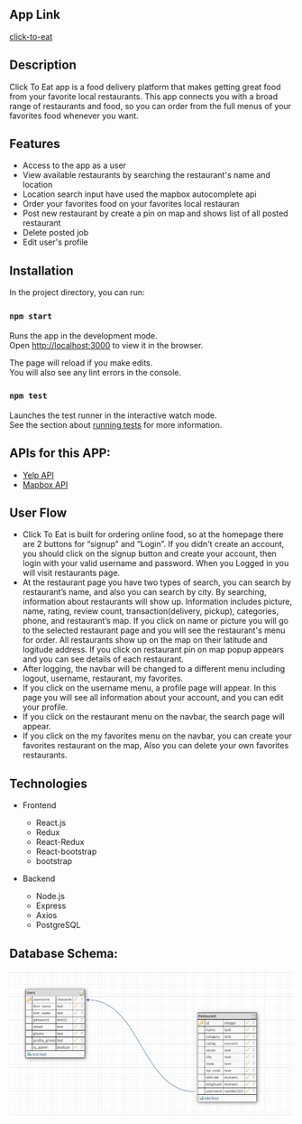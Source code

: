 ## App Link
[click-to-eat](https://click-client.herokuapp.com/)

## Description
Click To Eat app is a food delivery platform that makes getting great food from your favorite local restaurants. This app connects you with a broad range of restaurants and food, so you can order from the full menus of your favorites food whenever you want.


## Features
- Access to the app as a user
- View available restaurants by searching the restaurant's name and location
- Location search input have used the mapbox autocomplete api
- Order your favorites food on your favorites local restauran
- Post new restaurant by create a pin on map and shows list of all posted restaurant
- Delete posted job
- Edit user's profile

## Installation
In the project directory, you can run:

### `npm start`

Runs the app in the development mode.\
Open [http://localhost:3000](http://localhost:3000) to view it in the browser.

The page will reload if you make edits.\
You will also see any lint errors in the console.

### `npm test`

Launches the test runner in the interactive watch mode.\
See the section about [running tests](https://facebook.github.io/create-react-app/docs/running-tests) for more information.


## APIs for this APP:
- [Yelp API](https://www.yelp.com/developers/documentation/v3)
- [Mapbox API](https://docs.mapbox.com/mapbox-gl-js/api/map/)


## User Flow
- Click To Eat is built for ordering online food, so at the homepage there are 2 buttons for “signup” and “Login”. If you didn't create an account, you should click on the signup button and create your account, then login with your valid username and password. When you Logged in you will visit restaurants page. 
- At the restaurant page you have two types of search, you can search by restaurant’s name, and also you can search by city. By searching, information about restaurants will show up. Information includes picture, name, rating, review count, transaction(delivery, pickup), categories, phone, and restaurant’s map. If you click on name or picture you will go to the selected restaurant page and you will see the restaurant's menu for order. All restaurants show up on the map on their latitude and logitude address. If you click on restaurant pin on map popup appears and you can see details of each restaurant. 
- After logging, the navbar will be changed to a different menu including logout, username, restaurant, my favorites.
- If you click on the username menu, a profile page will appear. In this page you will see all information about your account, and you can edit your profile.
- If you click on the restaurant menu on the navbar, the search page will appear.
- If you click on the my favorites menu on the navbar, you can create your favorites restaurant on the map, Also you can delete your own favorites restaurants.

## Technologies
- Frontend
    - React.js
    - Redux
    - React-Redux
    - React-bootstrap
    - bootstrap
    
- Backend 
    - Node.js
    - Express
    - Axios
    - PostgreSQL    

## Database Schema:
![db_schema](src/assets/DB-Schema.png)
